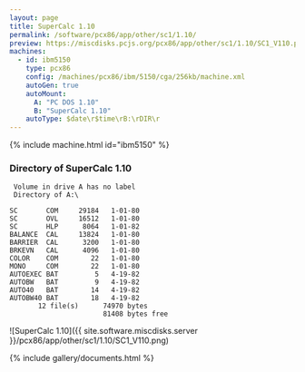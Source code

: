 ```yaml
---
layout: page
title: SuperCalc 1.10
permalink: /software/pcx86/app/other/sc1/1.10/
preview: https://miscdisks.pcjs.org/pcx86/app/other/sc1/1.10/SC1_V110.png
machines:
  - id: ibm5150
    type: pcx86
    config: /machines/pcx86/ibm/5150/cga/256kb/machine.xml
    autoGen: true
    autoMount:
      A: "PC DOS 1.10"
      B: "SuperCalc 1.10"
    autoType: $date\r$time\rB:\rDIR\r
---
```


{% include machine.html id="ibm5150" %}

### Directory of SuperCalc 1.10

     Volume in drive A has no label
     Directory of A:\

    SC       COM     29184   1-01-80
    SC       OVL     16512   1-01-80
    SC       HLP      8064   1-01-82
    BALANCE  CAL     13824   1-01-80
    BARRIER  CAL      3200   1-01-80
    BRKEVN   CAL      4096   1-01-80
    COLOR    COM        22   1-01-80
    MONO     COM        22   1-01-80
    AUTOEXEC BAT         5   4-19-82
    AUTOBW   BAT         9   4-19-82
    AUTO40   BAT        14   4-19-82
    AUTOBW40 BAT        18   4-19-82
           12 file(s)      74970 bytes
                           81408 bytes free

![SuperCalc 1.10]({{ site.software.miscdisks.server }}/pcx86/app/other/sc1/1.10/SC1_V110.png)

<!-- Documentation -->

{% include gallery/documents.html %}
